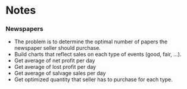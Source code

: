 # Notes

### Newspapers
* The problem is to determine the optimal number of papers the newspaper seller should purchase.
* Build charts that reflect sales on each type of events (good, fair, …).
* Get average of net profit per day
* Get average of lost profit per day
* Get average of salvage sales per day
* Get optimized quantity that seller has to purchase for each type.